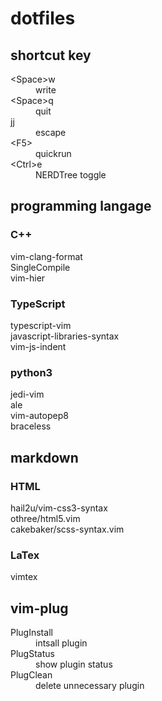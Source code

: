 # dotfiles

## shortcut key
<dl>
  <dt>&lt;Space&gt;w</dt>
    <dd>write</dd>
  <dt>&lt;Space&gt;q</dt>
    <dd>quit</dd>
  <dt>jj</dt>
    <dd>escape</dd>
  <dt>&lt;F5&gt;</dt>
    <dd>quickrun</dd>
  <dt>&lt;Ctrl&gt;e</dt>
    <dd>NERDTree toggle</dd>
</dl>

## programming langage

### C++
<dl>
  <dt>vim-clang-format</dt>
  <dt>SingleCompile</dt>
  <dt>vim-hier</dt>
</dl>

### TypeScript

<dl>
  <dt>typescript-vim</dt>
  <dt>javascript-libraries-syntax</dt>
  <dt>vim-js-indent</dt>
</dl>

### python3
<dl>
  <dt>jedi-vim</dt>
  <dt>ale</dt>
  <dt>vim-autopep8</dt>
  <dt>braceless</dt>
</dl>

## markdown

### HTML
<dl>
  <dt>hail2u/vim-css3-syntax</dt>
  <dt>othree/html5.vim</dt>
  <dt>cakebaker/scss-syntax.vim</dt>
</dl>

### LaTex
<dl>
  <dt>vimtex</dt>
</dl>

## vim-plug
<dl>
  <dt>PlugInstall</dt>
    <dd>intsall plugin</dd>
  <dt>PlugStatus</dt>
    <dd>show plugin status</dd>
  <dt>PlugClean</dt>
    <dd>delete unnecessary plugin</dd>
</dl>
